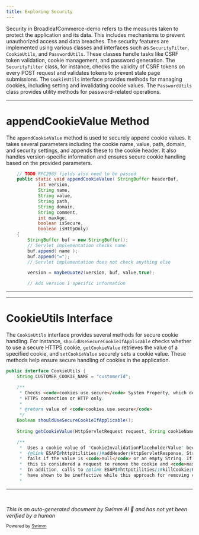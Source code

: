```yaml
---
title: Exploring Security
---
```

Security in BroadleafCommerce-demo refers to the measures taken to protect the application and its data. This includes mechanisms to prevent unauthorized access and data breaches. The security features are implemented using various classes and interfaces such as `SecurityFilter`, `CookieUtils`, and `PasswordUtils`. These classes handle tasks like CSRF token validation, cookie management, and password generation. The `SecurityFilter` class, for instance, checks the validity of CSRF tokens on every POST request and validates tokens to prevent stale page submissions. The `CookieUtils` interface provides methods for managing cookies, including setting and invalidating cookie values. The `PasswordUtils` class provides utility methods for password-related operations.

<SwmSnippet path="/common/src/main/java/org/broadleafcommerce/common/security/util/ServerCookie.java" line="68">

---

# appendCookieValue Method

The `appendCookieValue` method is used to securely append cookie values. It takes several parameters including the cookie name, value, path, domain, and security settings, and appends these to the cookie header. It also handles version-specific information and ensures secure cookie handling based on the provided parameters.

```java
    // TODO RFC2965 fields also need to be passed
    public static void appendCookieValue( StringBuffer headerBuf,
            int version,
            String name,
            String value,
            String path,
            String domain,
            String comment,
            int maxAge,
            boolean isSecure,
            boolean isHttpOnly)
    {
        StringBuffer buf = new StringBuffer();
        // Servlet implementation checks name
        buf.append( name );
        buf.append("=");
        // Servlet implementation does not check anything else

        version = maybeQuote2(version, buf, value,true);

        // Add version 1 specific information
```

---

</SwmSnippet>

<SwmSnippet path="/common/src/main/java/org/broadleafcommerce/common/security/util/CookieUtils.java" line="25">

---

# CookieUtils Interface

The `CookieUtils` interface provides several methods for secure cookie handling. For instance, `shouldUseSecureCookieIfApplicable` checks whether to use a secure HTTPS cookie, `getCookieValue` retrieves the value of a specified cookie, and `setCookieValue` securely sets a cookie value. These methods help ensure secure handling of cookies in the application.

```java
public interface CookieUtils {
    String CUSTOMER_COOKIE_NAME = "customerId";

    /**
     * Checks <code>cookies.use.secure</code> System Property, which determines whether to use HTTPS cookie over
     * HTTPS connection or HTTP only.
     * 
     * @return value of <code>cookies.use.secure</code>
     */
    Boolean shouldUseSecureCookieIfApplicable();
    
    String getCookieValue(HttpServletRequest request, String cookieName);

    /**
     *  Uses a cookie value of "CookieInvalidationPlaceholderValue" because the later call to 
     *  {@link ESAPI#httpUtilities()#addHeader(HttpServletResponse, String, String)} 
     *  fails if the value is <code>null</code> or an empty String. If an empty cookie value is passed, 
     *  this is considered a request to remove the cookie and <code>maxAge</code> is set to 0 to force the removal.
     *  In addition, calls to {@link ESAPI#httpUtilities()#killCookie(HttpServletRequest, HttpServletResponse, String)} 
     *  have shown to be ineffective while this approach for removing cookies works.
     *  
```

---

</SwmSnippet>

&nbsp;

*This is an auto-generated document by Swimm AI 🌊 and has not yet been verified by a human*

<SwmMeta version="3.0.0" repo-id="Z2l0aHViJTNBJTNBQnJvYWRsZWFmQ29tbWVyY2UtZGVtbyUzQSUzQWdpbGFkbmF2b3Q=" repo-name="BroadleafCommerce-demo" doc-type="overview"><sup>Powered by [Swimm](/)</sup></SwmMeta>

